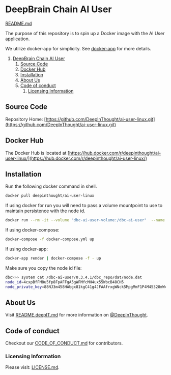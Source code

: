 # DeepBrain Chain AI User

[README.md](https://raw.githubusercontent.com/DeepInThought/ai-user-linux/master/README.md)

The purpose of this repository is to spin up a Docker image with the AI User application.

We utilize docker-app for simplicity.  See [docker-app](https://github.com/docker/app) for more details.

1. [DeepBrain Chain AI User](#deepbrain-chain-ai-user)
	1. [Source Code](#source-code)
	2. [Docker Hub](#docker-hub)
	3. [Installation](#installation)
	4. [About Us](#about-us)
	5. [Code of conduct](#code-of-conduct)
		1. [Licensing Information](#licensing-information)

## Source Code

Repository Home: [https://github.com/DeepInThought/ai-user-linux.git](https://github.com/DeepInThought/ai-user-linux.git)

## Docker Hub

The Docker Hub is located at [https://hub.docker.com/r/deepinthought/ai-user-linux/](https://hub.docker.com/r/deepinthought/ai-user-linux/)

## Installation

Run the following docker command in shell.

```bash
docker pull deepinthought/ai-user-linux
```

If using docker for run you will need to pass a volume mountpoint to use to maintain persistence with the node id.

```bash
docker run --rm -it --volume "dbc-ai-user-volume:/dbc-ai-user"  --name dbc-ai-user --hostname dbc-ai-user deepinthought/ai-user-linux:latest
```

If using docker-compose:

```bash
docker-compose -f docker-compose.yml up
```

If using docker-app:

```bash
docker-app render | docker-compose -f - up
```

Make sure you copy the node id file:

```bash
dbc>>> system cat /dbc-ai-user/0.3.4.1/dbc_repo/dat/node.dat
node_id=4cxpBfFM8u5fp8FpAFFgA5gWFMfcMH4ux55WbcB48CH5
node_private_key=88NJ3m458HAbgx81kgC41g4JFAAfrxgWNck5MpgMmF1P4M45328mWcgA1MMPcbgABBfCFx1F8X2A8FGFHg8MfB8cbHC5Ca4GN8bWBM8BWsMrp8p85pWpaf834W1apg4aPPW84HCHGM88fk8Mk8HPFWgfpJmb4XNuPPFJ4uBHFsNN8HfFCmuR3MBuMfaFPM5gWfxcCJ8XP5fHBbWR4WBBHp183ap5CfcMC3BCWffPua4W3W853bkXgCAMHBaMR83838PFAfxPGBs5gkF3WmpCN3fksH5C5xJHC5M88CppC4Hgxf
```

## About Us

Visit [README.deepIT.md](README.deepIT.md) for more information on [@DeepInThought]((https://github.com/DeepInThought)).

## Code of conduct

Checkout our [CODE_OF_CONDUCT.md](CODE_OF_CONDUCT.md) for contributors.

### Licensing Information

Please visit: [LICENSE.md](LICENSE.md).